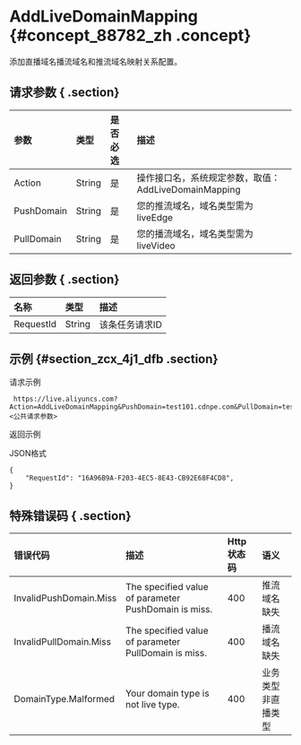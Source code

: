 # AddLiveDomainMapping {#concept_88782_zh .concept}

添加直播域名播流域名和推流域名映射关系配置。

## 请求参数 { .section}

|参数|类型|是否必选|描述|
|:-|:-|:---|:-|
|Action|String|是|操作接口名，系统规定参数，取值：AddLiveDomainMapping|
|PushDomain|String|是|您的推流域名，域名类型需为liveEdge|
|PullDomain|String|是|您的播流域名，域名类型需为liveVideo|

## 返回参数 { .section}

|名称|类型|描述|
|:-|:-|:-|
|RequestId|String|该条任务请求ID|

## 示例 {#section_zcx_4j1_dfb .section}

请求示例

```
 https://live.aliyuncs.com?Action=AddLiveDomainMapping&PushDomain=test101.cdnpe.com&PullDomain=test102.cdnpe.com&<公共请求参数>
```

返回示例

JSON格式

```
{
    "RequestId": "16A96B9A-F203-4EC5-8E43-CB92E68F4CD8", 
}
```

## 特殊错误码 { .section}

|错误代码|描述|Http 状态码|语义|
|:---|:-|:-------|:-|
|InvalidPushDomain.Miss|The specified value of parameter PushDomain is miss.|400|推流域名缺失|
|InvalidPullDomain.Miss|The specified value of parameter PullDomain is miss.|400|播流域名缺失|
|DomainType.Malformed|Your domain type is not live type.|400|业务类型非直播类型|

